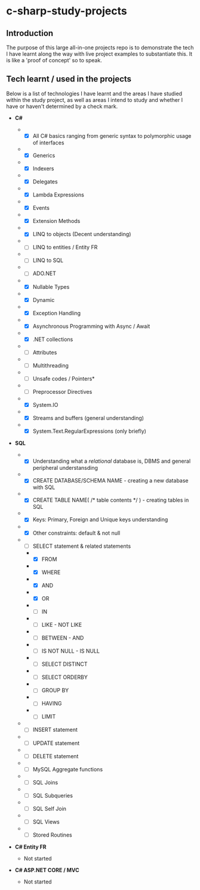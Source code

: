 # c-sharp-study-projects

## Introduction
The purpose of this large all-in-one projects repo is to demonstrate the tech I have learnt along the way with live project examples to substantiate this. It is like a 'proof of concept' so to speak.


## Tech learnt / used in the projects
Below is a list of technologies I have learnt and the areas I have studied within the study project, as well as areas I intend to study and whether I have or haven't determined by a check mark.


- **C#**
  * - [x] All C# basics ranging from generic syntax to polymorphic usage of interfaces
  * - [x] Generics
  * - [x] Indexers
  * - [x] Delegates
  * - [x] Lambda Expressions
  * - [x] Events
  * - [x] Extension Methods
  * - [x] LINQ to objects (Decent understanding)
  * - [ ] LINQ to entities / Entity FR
  * - [ ] LINQ to SQL
  * - [ ] ADO.NET 
  * - [x] Nullable Types
  * - [x] Dynamic
  * - [x] Exception Handling
  * - [x] Asynchronous Programming with Async / Await 
  * - [x] .NET collections
  * - [ ] Attributes
  * - [ ] Multithreading
  * - [ ] Unsafe codes / Pointers*
  * - [ ] Preprocessor Directives
  * - [x] System.IO
  * - [x] Streams and buffers (general understanding)
  * - [x] System.Text.RegularExpressions (only briefly)
  
- **SQL**
  * - [x] Understanding what a *relational* database is, DBMS and general peripheral understansding
  * - [x] CREATE DATABASE/SCHEMA NAME - creating a new database with SQL
  * - [x] CREATE TABLE NAME( /* table contents */ ) - creating tables in SQL
  * - [x] Keys: Primary, Foreign and Unique keys understanding
  * - [x] Other constraints: default & not null
  * - [ ] SELECT statement & related statements
    * - [x] FROM
    * - [x] WHERE
    * - [x] AND
    * - [x] OR
    * - [ ] IN
    * - [ ] LIKE - NOT LIKE
    * - [ ] BETWEEN - AND 
    * - [ ] IS NOT NULL - IS NULL
    * - [ ] SELECT DISTINCT
    * - [ ] SELECT ORDERBY
    * - [ ] GROUP BY
    * - [ ] HAVING
    * - [ ] LIMIT
  * - [ ] INSERT statement
  * - [ ] UPDATE statement
  * - [ ] DELETE statement
  * - [ ] MySQL Aggregate functions
  * - [ ] SQL Joins
  * - [ ] SQL Subqueries
  * - [ ] SQL Self Join
  * - [ ] SQL Views
  * - [ ] Stored Routines

- **C# Entity FR**
  * Not started

- **C# ASP.NET CORE / MVC**
  * Not started
 
